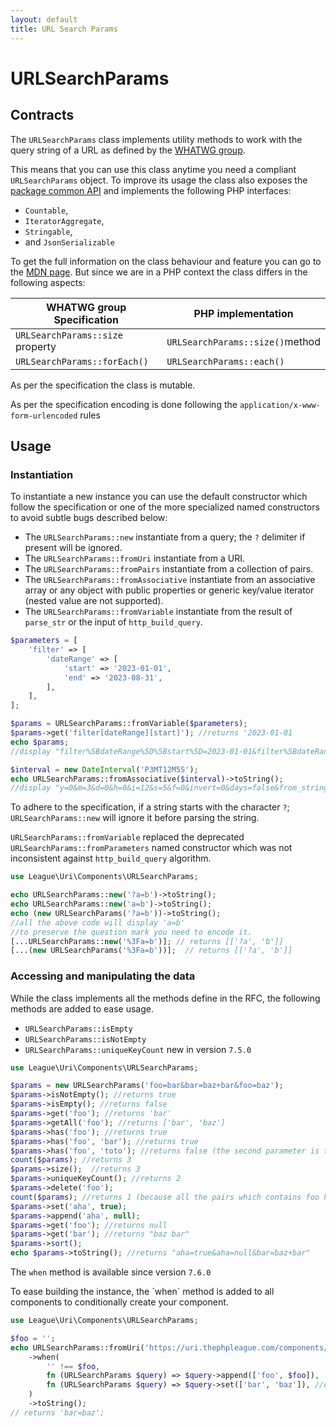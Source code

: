 ```yaml
---
layout: default
title: URL Search Params
---
```


URLSearchParams
=======

## Contracts

The `URLSearchParams` class implements utility methods to work with the query string of a URL
as defined by the [WHATWG group](https://url.spec.whatwg.org/#urlsearchparams).

This means that you can use this class anytime you need a compliant `URLSearchParams` object.
To improve its usage the class also exposes the [package common API](/components/7.0/) and implements
the following PHP interfaces:

- `Countable`,
- `IteratorAggregate`,
- `Stringable`,
- and `JsonSerializable` 

To get the full information on the class behaviour and feature you can go to the 
[MDN page](https://developer.mozilla.org/en-US/docs/Web/API/URLSearchParams). But since we are in a PHP context the class differs
in the following aspects:

| WHATWG group Specification       | PHP implementation              |
|----------------------------------|---------------------------------|
| `URLSearchParams::size` property | `URLSearchParams::size()`method |
| `URLSearchParams::forEach()`     | `URLSearchParams::each()`       |

<p class="message-notice">As per the specification the class is mutable.</p>
<p class="message-notice">As per the specification encoding is done following the <code>application/x-www-form-urlencoded</code> rules</p> 

## Usage

### Instantiation

To instantiate a new instance you can use the default constructor which follow the specification
or one of the more specialized named constructors to avoid subtle bugs described below:

- The `URLSearchParams::new` instantiate from a query; the `?` delimiter if present will be ignored.
- The `URLSearchParams::fromUri` instantiate from a URI.
- The `URLSearchParams::fromPairs` instantiate from a collection of pairs.
- The `URLSearchParams::fromAssociative` instantiate from an associative array or any object with public properties or generic key/value iterator (nested value are not supported).
- The `URLSearchParams::fromVariable` instantiate from the result of `parse_str` or the input of `http_build_query`.

```php
$parameters = [
    'filter' => [
        'dateRange' => [
            'start' => '2023-01-01',
            'end' => '2023-08-31',
        ],
    ],
];

$params = URLSearchParams::fromVariable($parameters);
$params->get('filter[dateRange][start]'); //returns '2023-01-01
echo $params; 
//display "filter%5BdateRange%5D%5Bstart%5D=2023-01-01&filter%5BdateRange%5D%5Bend%5D=2023-08-31"

$interval = new DateInterval('P3MT12M5S');
echo URLSearchParams::fromAssociative($interval)->toString();
//display "y=0&m=3&d=0&h=0&i=12&s=5&f=0&invert=0&days=false&from_string=false"
`````

<p class="message-warning"> To adhere to the specification, if a string starts with the character <code>?</code>;
<code>URLSearchParams::new</code> will ignore it before parsing the string.</p>

<p class="message-info"><code>URLSearchParams::fromVariable</code> replaced the deprecated 
<code>URLSearchParams::fromParameters</code> named constructor which was
not inconsistent against <code>http_build_query</code> algorithm.</p>

```php
use League\Uri\Components\URLSearchParams;

echo URLSearchParams::new('?a=b')->toString();
echo URLSearchParams::new('a=b')->toString(); 
echo (new URLSearchParams('?a=b'))->toString();
//all the above code will display 'a=b'
//to preserve the question mark you need to encode it.
[...URLSearchParams::new('%3Fa=b')]; // returns [['?a', 'b']]
[...(new URLSearchParams('%3Fa=b'))];  // returns [['?a', 'b']]
`````

### Accessing and manipulating the data

While the class implements all the methods define in the RFC, the following methods are added to ease usage.

- `URLSearchParams::isEmpty`
- `URLSearchParams::isNotEmpty`
- `URLSearchParams::uniqueKeyCount` new in version `7.5.0`

~~~php
use League\Uri\Components\URLSearchParams;

$params = new URLSearchParams('foo=bar&bar=baz+bar&foo=baz');
$params->isNotEmpty(); //returns true
$params->isEmpty(); //returns false
$params->get('foo'); //returns 'bar'
$params->getAll('foo'); //returns ['bar', 'baz']
$params->has('foo'); //returns true
$params->has('foo', 'bar'); //returns true
$params->has('foo', 'toto'); //returns false (the second parameter is the value of the pair)
count($params); //returns 3
$params->size();  //returns 3
$params->uniqueKeyCount(); //returns 2
$params->delete('foo');
count($params); //returns 1 (because all the pairs which contains foo have been removed)
$params->set('aha', true);
$params->append('aha', null);
$params->get('foo'); //returns null
$params->get('bar'); //returns "baz bar"
$params->sort();
echo $params->toString(); //returns "aha=true&aha=null&bar=baz+bar"
~~~

<p class="message-notice">The <code>when</code> method is available since version <code>7.6.0</code></p>
To ease building the instance, the `when` method is added to all components to conditionally create your component.

```php
use League\Uri\Components\URLSearchParams;

$foo = '';
echo URLSearchParams::fromUri('https://uri.thephpleague.com/components/7.0/modifiers/')
    ->when(
        '' !== $foo, 
        fn (URLSearchParams $query) => $query->append(['foo', $foo]),  //on true
        fn (URLSearchParams $query) => $query->set(['bar', 'baz']), //on false
    )
    ->toString();
// returns 'bar=baz';
```
